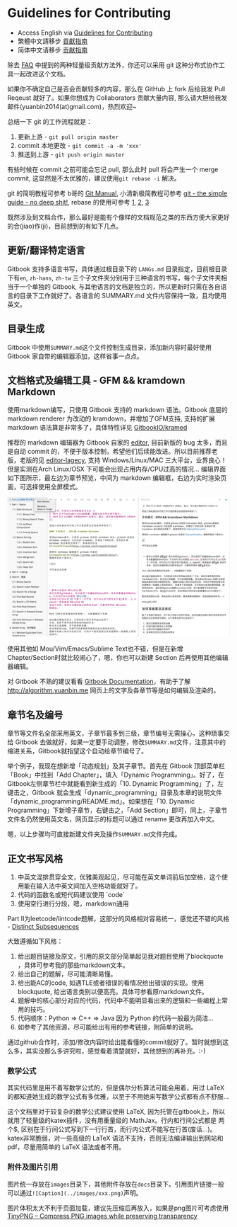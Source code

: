 # Guidelines for Contributing

- Access English via [Guidelines for Contributing](http://algorithm.yuanbin.me/en/faq/guidelines_for_contributing.html)
- 繁體中文請移步 [貢獻指南](http://algorithm.yuanbin.me/zh-tw/faq/guidelines_for_contributing.html)
- 简体中文请移步 [贡献指南](http://algorithm.yuanbin.me/zh-hans/faq/guidelines_for_contributing.html)

除去 [FAQ](http://algorithm.yuanbin.me/zh-hans/faq/index.html) 中提到的两种轻量级贡献方法外，你还可以采用 git 这种分布式协作工具一起改进这个文档。

如果你不确定自己是否会贡献较多的内容，那么在 GitHub 上 fork 后给我发 Pull Reqeust 就好了。如果你想成为 Collaborators 贡献大量内容, 那么请大胆给我发邮件(yuanbin2014(at)gmail.com)，热烈欢迎~

总结一下 git 的工作流程就是：

1. 更新上游 - `git pull origin master`
2. commit 本地更改 - `git commit -a -m 'xxx'`
3. 推送到上游 - `git push origin master`

有些时候在 commit 之前可能会忘记 pull, 那么此时 pull 将会产生一个 merge commit, 这显然是不太优雅的，建议使用`git rebase -i` 解决。

git 的简明教程可参考 b哥的 [Git Manual](https://gist.github.com/bigeagle/3953973), 小清新极简教程可参考 [git - the simple guide - no deep shit!](http://rogerdudler.github.io/git-guide/), rebase 的使用可参考 [1](http://stackoverflow.com/questions/21115596/remove-a-merge-commit-keeping-current-changes), [2](https://git-scm.com/book/zh/v1/Git-%E5%88%86%E6%94%AF-%E5%88%86%E6%94%AF%E7%9A%84%E8%A1%8D%E5%90%88), [3](https://blog.yorkxin.org/posts/2011/07/29/git-rebase/)

既然涉及到文档合作，那么最好是能有个像样的文档规范之类的东西方便大家更好的合(jiao)作(ji)，目前想到的有如下几点。

## 更新/翻译特定语言

Gitbook 支持多语言书写，具体通过根目录下的 `LANGs.md` 目录指定，目前根目录下有`en`, `zh-hans`, `zh-tw` 三个子文件夹分别用于三种语言的书写，每个子文件夹相当于一个单独的 Gitbook, 与其他语言的文档是独立的，所以更新时只需在各自语言的目录下工作就好了。各语言的 SUMMARY.md 文件内容保持一致，且均使用英文。

## 目录生成

Gitbook 中使用`SUMMARY.md`这个文件控制生成目录，添加新内容时最好使用 Gitbook 家自带的编辑器添加，这样省事一点点。

## 文档格式及编辑工具 - GFM && kramdown Markdown

使用markdown编写，只使用 Gitbook 支持的 markdown 语法。Gitbook 底层的 markdown renderer 为改动的 kramdown，并增加了GFM支持, 支持的扩展 markdown 语法算是非常多了，具体特性详见 [GitbookIO/kramed](https://github.com/GitbookIO/kramed)

推荐的 markdown 编辑器为 Gitbook 自家的 [editor](https://www.gitbook.com/editor), 目前新版的 bug 太多，而且是自动 commit 的，不便于版本控制，希望他们后续能改进。所以目前推荐老版，老版的见 [editor-lagecy](https://github.com/GitbookIO/editor-legacy/releases), 支持 Windows/Linux/MAC 三大平台，业界良心！但是实测在Arch Linux/OSX 下可能会出现占用内存/CPU过高的情况... 编辑界面如下图所示，最左边为章节预览，中间为 markdown 编辑框，右边为实时渲染页面，可选择使用全屏模式。

![Gitbook Editor](../images/gitbook_editor.png)

使用其他如 Mou/Vim/Emacs/Sublime Text也不错，但是在新增Chapter/Section时就比较闹心了，嗯，你也可以新建 Section 后再使用其他编辑器编辑。

对 Gitbook 不熟的建议看看 [Gitbook Documentation](http://help.gitbook.com/)，有助于了解 http://algorithm.yuanbin.me 网页上的文字及各章节等是如何编辑及渲染的。

## 章节名及编号

章节等文件名全部采用英文，子章节最多到三级，章节编号无需操心，这种琐事交给 Gitbook 去做就好，如果一定要手动调整，修改`SUMMARY.md`文件，注意其中的缩进关系，Gitbook就指望这个自动给章节编号了。

举个例子，我现在想新增「动态规划」及其子章节。首先在 Gitbook 顶部菜单栏「Book」中找到「Add Chapter」，填入「Dynamic Programming」。好了，在Gitbook左侧章节栏中就能看到新生成的「10. Dynamic Programming」了，左键击之，Gitbook 就会生成「dynamic_programming」目录及本章的说明文件「dynamic_programming/README.md」。如果想在「10. Dynamic Programming」下新增子章节，右键击之，「Add Section」即可，同上，子章节文件名仍然使用英文名，网页显示的标题可以通过 rename 更改再加入中文。

嗯，以上步骤均可直接新建文件夹及操作`SUMMARY.md`文件完成。

## 正文书写风格

1. 中英文混排贯穿全文，优雅美观起见，尽可能在英文单词前后加空格，这个使用能在输入法中英文间加入空格功能就好了。
2. 代码的函数名或短代码建议使用 \`code\`
3. 使用空行进行分段，嗯，markdown通用

Part II为leetcode/lintcode题解，这部分的风格相对容易统一，感觉还不错的风格 - [Distinct Subsequences](https://github.com/billryan/algorithm-exercise/blob/master/zh-hans/dynamic_programming/distinct_subsequences.md)

大致遵循如下风格：

1. 给出题目链接及原文，引用的原文部分简单起见我对题目使用了blockquote ，具体可参考我的那些markdown文本。
2. 给出自己的题解，尽可能清晰易懂。
3. 给出能AC的code, 如遇TLE或者错误的看情况给出错误的实现。使用blockquote, 给出语言类别以便高亮。具体可参看原markdown文件。
4. 题解中的核心部分对应的代码，代码中不能明显看出来的逻辑和一些编程上常用的技巧。
5. 代码顺序：Python => C++ => Java 因为 Python 的代码一般最为简洁...
6. 如参考了其他资源，尽可能给出有用的参考链接，附简单的说明。

通过github合作时，添加/修改内容时给出能看懂的commit就好了。暂时就想到这么多，其实没那么多讲究啦，感觉看着清楚就好，其他想到的再补充。:-)

### 数学公式

其实代码里是用不着写数学公式的，但是偶尔分析算法可能会用着，用过 LaTeX 的都知道她生成的数学公式有多优雅，以至于不用她来写数学公式都有点不舒服...

这个文档里对于较复杂的数学公式建议使用 LaTeX, 因为托管在gitbook上，所以就用了轻量级的katex插件，没有用重量级的 MathJax。行内和行间公式都是 两个$, 区别在于行间公式写到下一行行首，而行内公式不能写在行首(废话...)。katex非常脆弱，对一些高级的 LaTeX 语法不支持，否则无法编译输出到网站和pdf，尽量用简单的 LaTeX 语法或者不用。

### 附件及图片引用

图片统一存放在`images`目录下，其他附件存放在`docs`目录下。引用图片链接一般可以通过`![Caption](../images/xxx.png)`声明。

图片体积太大不利于页面加载，建议先压缩后再放入，如果是png图片可考虑使用 [TinyPNG – Compress PNG images while preserving transparency](https://tinypng.com/)
